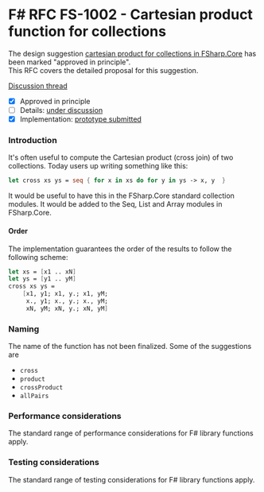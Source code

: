
# F# RFC FS-1002 - Cartesian product function for collections

The design suggestion [cartesian product for collections in FSharp.Core](http://fslang.uservoice.com/forums/245727-f-language/suggestions/7184398-cartesian-product-function-for-collections) has been marked "approved in principle".  
This RFC covers the detailed proposal for this suggestion.

[Discussion thread](https://github.com/fsharp/FSharpLangDesign/issues/47)

* [x] Approved in principle
* [ ] Details: [under discussion](https://github.com/fsharp/FSharpLangDesign/issues/47)
* [x] Implementation: [prototype submitted](https://github.com/Microsoft/visualfsharp/pull/989)

### Introduction

It's often useful to compute the Cartesian product (cross join) of two collections. Today users up writing something like this:

```fsharp
let cross xs ys = seq { for x in xs do for y in ys -> x, y  }
```

It would be useful to have this in the FSharp.Core standard collection modules.  It would be added to 
the Seq, List and Array modules in FSharp.Core.

#### Order

The implementation guarantees the order of the results to follow the following scheme:

```fsharp
let xs = [x1 .. xN]
let ys = [y1 .. yM]
cross xs ys =
    [x1, y1; x1, y.; x1, yM;
     x., y1; x., y.; x., yM;
     xN, yM; xN, y.; xN, yM]
```

### Naming 

The name of the function has not been finalized.  Some of the suggestions are

* ``cross``
* ``product``
* ``crossProduct``
* ``allPairs``

### Performance considerations

The standard range of performance considerations for F# library functions apply.

### Testing considerations

The standard range of testing  considerations for F# library functions apply.


